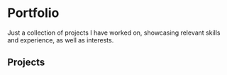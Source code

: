 # Portfolio

Just a collection of projects I have worked on, showcasing relevant skills and
experience, as well as interests.

## Projects
